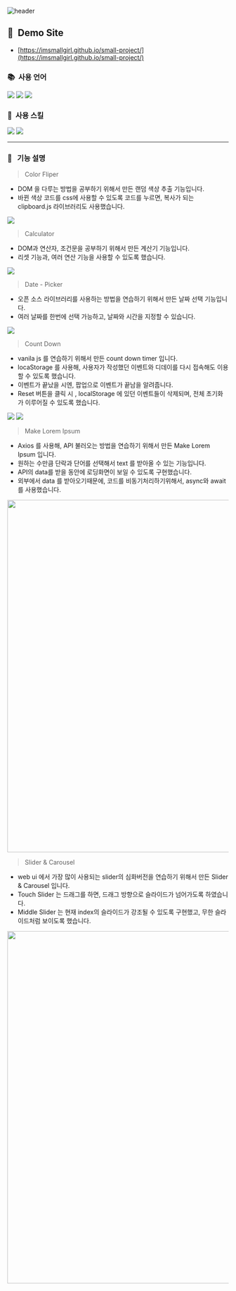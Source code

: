 ![header](https://capsule-render.vercel.app/api?type=waving&color=auto&height=300&section=header&text=Small%JS%Project&fontSize=90&animation=twinkling&fontColor=555555)


## :information_desk_person:&nbsp;  Demo Site
* [https://imsmallgirl.github.io/small-project/](https://imsmallgirl.github.io/small-project/)

### :books:&nbsp; 사용 언어
<!-- 주석 -->
<img src="https://img.shields.io/badge/HTML5-EC6231?style=flat-square&logo=html5&logoColor=white"/> <img src="https://img.shields.io/badge/CSS3-3795ce?style=flat-square&logo=css3&logoColor=white"/> <img src="https://img.shields.io/badge/JAVASCRIPT-f8c327?style=flat-square&logo=javascript&logoColor=white"/>
<!-- 주석 -->
### :mag_right:&nbsp; 사용 스킬
<!-- 주석 -->
<img src="https://img.shields.io/badge/Axios-5A29E4?style=flat-square&logo=Axios&logoColor=white"/> <img src="https://img.shields.io/badge/npm-CB3837?style=flat-square&logo=npm&logoColor=white"/>
<!-- 주석 -->
---

### :bookmark_tabs:&nbsp;&nbsp; 기능 설명

> Color Fliper
* DOM 을 다루는 방법을 공부하기 위해서 만든 랜덤 색상 추출 기능입니다.
* 바뀐 색상 코드를 css에 사용할 수 있도록 코드를 누르면, 복사가 되는 clipboard.js 라이브러리도 사용했습니다.
<!-- 주석 -->
<img src="https://im.ezgif.com/tmp/ezgif-1-6b85c70788.gif">


> Calculator
* DOM과 연산자, 조건문을 공부하기 위해서 만든 계산기 기능입니다.
* 리셋 기능과, 여러 연산 기능을 사용할 수 있도록 했습니다.
<!-- 주석 -->
<img src="https://im.ezgif.com/tmp/ezgif-1-6a3b0ac1f7.gif">


> Date - Picker
* 오픈 소스 라이브러리를 사용하는 방법을 연습하기 위해서 만든 날짜 선택 기능입니다.
* 여러 날짜를 한번에 선택 가능하고, 날짜와 시간을 지정할 수 있습니다.
<!-- 주석 -->
<img src="https://im.ezgif.com/tmp/ezgif-1-5715d2e2c7.gif">


> Count Down
* vanila js 를 연습하기 위해서 만든 count down timer 입니다.
* locaStorage 를 사용해, 사용자가 작성했던 이벤트와 디데이를 다시 접속해도 이용할 수 있도록 했습니다.
* 이벤트가 끝났을 시엔, 팝업으로 이벤트가 끝남을 알려줍니다.
* Reset 버튼을 클릭 시 , localStorage 에 있던 이벤트들이 삭제되며, 전체 초기화가 이루어질 수 있도록 했습니다.
<!-- 주석 -->
<img src="https://im.ezgif.com/tmp/ezgif-1-72d22b5ba6.gif">
<img src="https://im.ezgif.com/tmp/ezgif-1-e1bce13365.gif">


> Make Lorem Ipsum
* Axios 를 사용해, API 불러오는 방법을 연습하기 위해서 만든 Make Lorem Ipsum 입니다.
* 원하는 수만큼 단락과 단어를 선택해서 text 를 받아올 수 있는 기능입니다.
* API의 data를 받을 동안에 로딩화면이 보일 수 있도록 구현했습니다.
* 외부에서 data 를 받아오기때문에, 코드를 비동기처리하기위해서, async와 await 를 사용했습니다.
<!-- 주석 -->
<img src="https://im.ezgif.com/tmp/ezgif-1-c8dc6d5ccf.gif" width="800px">


> Slider & Carousel
* web ui 에서 가장 많이 사용되는 slider의 심화버전을 연습하기 위해서 만든 Slider & Carousel 입니다.
* Touch Slider 는 드래그를 하면, 드래그 방향으로 슬라이드가 넘어가도록 하였습니다.
* Middle Slider 는 현재 index의 슬라이드가 강조될 수 있도록 구현했고, 무한 슬라이드처럼 보이도록 했습니다.
<!-- 주석 -->
<img src="https://im.ezgif.com/tmp/ezgif-1-f277a04095.gif" width="800px">
